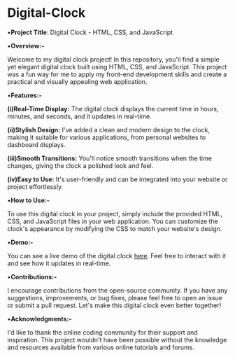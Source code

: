 # Digital-Clock

•**Project Title**:  Digital Clock - HTML, CSS, and JavaScript

•**Overview:-**

Welcome to my digital clock project! In this repository, you'll find a simple yet elegant digital clock built using HTML, CSS, and JavaScript. This project was a fun way for me to apply my front-end development skills and create a practical and visually appealing web application.

•**Features:-**

**(i)Real-Time Display:** The digital clock displays the current time in hours, minutes, and seconds, and it updates in real-time.

**(ii)Stylish Design:** I've added a clean and modern design to the clock, making it suitable for various applications, from personal websites to dashboard displays.

**(iii)Smooth Transitions:** You'll notice smooth transitions when the time changes, giving the clock a polished look and feel.

**(iv)Easy to Use:** It's user-friendly and can be integrated into your website or project effortlessly.

•**How to Use:-**

To use this digital clock in your project, simply include the provided HTML, CSS, and JavaScript files in your web application. You can customize the clock's appearance by modifying the CSS to match your website's design.

•**Demo:-**

You can see a live demo of the digital clock [here](http://127.0.0.1:5500/digital%20clock.html). Feel free to interact with it and see how it updates in real-time.

•**Contributions:-**

I encourage contributions from the open-source community. If you have any suggestions, improvements, or bug fixes, please feel free to open an issue or submit a pull request. Let's make this digital clock even better together!

•**Acknowledgments:-**

I'd like to thank the online coding community for their support and inspiration. This project wouldn't have been possible without the knowledge and resources available from various online tutorials and forums.
